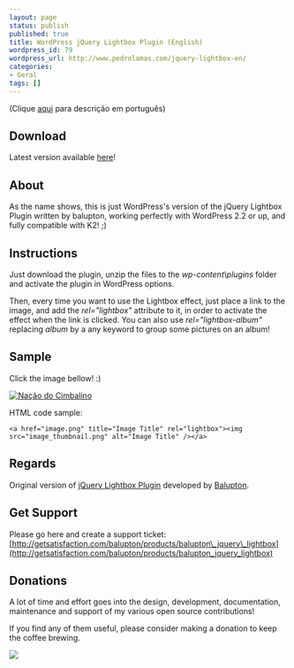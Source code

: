 ```yaml
---
layout: page
status: publish
published: true
title: WordPress jQuery Lightbox Plugin (English)
wordpress_id: 79
wordpress_url: http://www.pedrolamas.com/jquery-lightbox-en/
categories:
- Geral
tags: []
---
```

(Clique [aqui](/projectos/jquery-lightbox/) para descrição em português)

Download
--------

Latest version available [here](http://wordpress.org/extend/plugins/jquery-lightbox-balupton-edition/)!

About
-----

As the name shows, this is just WordPress's version of the jQuery Lightbox Plugin written by balupton, working perfectly with WordPress 2.2 or up, and fully compatible with K2! ;)

Instructions
------------

Just download the plugin, unzip the files to the *wp-content\\plugins* folder and activate the plugin in WordPress options.

Then, every time you want to use the Lightbox effect, just place a link to the image, and add the *rel="lightbox"* attribute to it, in order to activate the effect when the link is clicked. You can also use *rel="lightbox-album"* replacing *album* by a any keyword to group some pictures on an album!

Sample
------

Click the image bellow! :)

[![Nação do Cimbalino](/wp-content/themes/cimbalino/cimbalino-header.png)](/wp-content/themes/cimbalino/cimbalino-header.png "Nação do Cimbalino")

HTML code sample:

`<a href="image.png" title="Image Title" rel="lightbox"><img src="image_thumbnail.png" alt="Image Title" /></a>`

Regards
-------

Original version of [jQuery Lightbox Plugin](http://www.balupton.com/sandbox/jquery_lightbox/ "jQuery Lightbox Plugin (balupton edition)") developed by [Balupton](http://www.balupton.com/ "Balupton").

Get Support
-----------

Please go here and create a support ticket: [http://getsatisfaction.com/balupton/products/balupton\_jquery\_lightbox](http://getsatisfaction.com/balupton/products/balupton_jquery_lightbox)

Donations
---------

A lot of time and effort goes into the design, development, documentation, maintenance and support of my various open source contributions!

If you find any of them useful, please consider making a donation to keep the coffee brewing.

![](https://www.paypalobjects.com/en_US/i/scr/pixel.gif)
